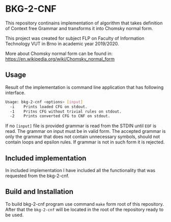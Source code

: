 # BKG-2-CNF

This repository continains implementation of algorithm that takes definition of Context 
free Grammar and transforms it into Chomsky normal form.

This project was created for subject FLP on Faculty of Information Technology VUT in Brno
in academic year 2019/2020.

More about Chomsky normal form can be found in: https://en.wikipedia.org/wiki/Chomsky_normal_form

## Usage

Result of the implementation is command line application that has following interface.

```bash
Usage: bkg-2-cnf <options> [input]
  -i    Prints loaded CFG on stdout.
  -1    Pritns CFG without trivial rules on stdout.
  -2    Prints converted CFG to CNF on stdout.
```

If no `[input]` file is provided grammar is read from the STDIN until `EOF` is read.
The grammar on input must be in valid form. The accepted grammar is only the grammar
that does not contain unnecessary symbols, should not contain loops and epsilon rules.
If grammar is not in such form it is rejected.

## Included implementation

In included implementation I have included all the functionality that was
requested from the bkg-2-cnf.

## Build and Installation

To build bkg-2-cnf program use command `make` form root of this repository.
After that the `bkg-2-cnf` will be located in the root of the repository ready
to be used.

